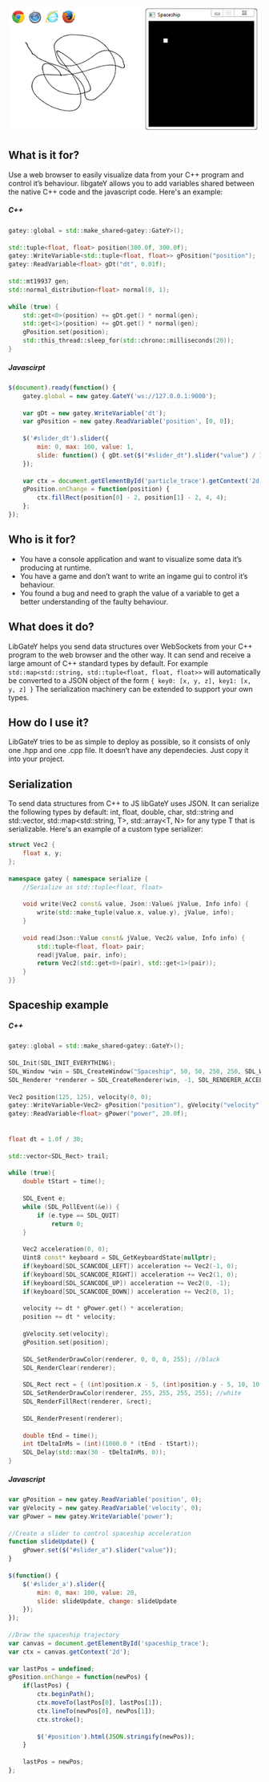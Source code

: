 ![Native and js screenshots](images/spaceship.png)

What is it for?
---------------

Use a web browser to easily visualize data from your C++ program and control it’s behaviour. libgateY allows you to add variables shared between the native C++ code and the javascript code. Here's an example:

##### C++
```c++
gatey::global = std::make_shared<gatey::GateY>();

std::tuple<float, float> position(300.0f, 300.0f);
gatey::WriteVariable<std::tuple<float, float>> gPosition("position");
gatey::ReadVariable<float> gDt("dt", 0.01f);

std::mt19937 gen;
std::normal_distribution<float> normal(0, 1);

while (true) {
    std::get<0>(position) += gDt.get() * normal(gen);
    std::get<1>(position) += gDt.get() * normal(gen);
    gPosition.set(position);
    std::this_thread::sleep_for(std::chrono::milliseconds(20));
}
```

##### Javascirpt
```javascript
$(document).ready(function() {
    gatey.global = new gatey.GateY('ws://127.0.0.1:9000');

    var gDt = new gatey.WriteVariable('dt');
    var gPosition = new gatey.ReadVariable('position', [0, 0]);

    $('#slider_dt').slider({
        min: 0, max: 100, value: 1,
        slide: function() { gDt.set($("#slider_dt").slider("value") / 10); }
    });

    var ctx = document.getElementById('particle_trace').getContext('2d');
    gPosition.onChange = function(position) {
        ctx.fillRect(position[0] - 2, position[1] - 2, 4, 4);
    };
});
```

Who is it for?
--------------

+ You have a console application and want to visualize some data it’s producing at runtime. 
+ You have a game and don’t want to write an ingame gui to control it’s behaviour. 
+ You found a bug and need to graph the value of a variable to get a better understanding of the faulty behaviour.

What does it do?
----------------

LibGateY helps you send data structures over WebSockets from your C++ program to the web browser and the other way. It can send and receive a large amount of C++ standard types by default. For example `std::map<std::string, std::tuple<float, float, float>>` will automatically be converted to a JSON object of the form `{ key0: [x, y, z], key1: [x, y, z] }` The serialization machinery can be extended to support your own types.

How do I use it?
----------------

LibGateY tries to be as simple to deploy as possible, so it consists of only one .hpp and one .cpp file. It doesn’t have any dependecies. Just copy it into your project.

Serialization
-------------
To send data structures from C++ to JS libGateY uses JSON. It can serialize the following types by default: int, float, double, char, std::string and std::vector<T>, std::map<std::string, T>, std::array<T, N> for any type T that is serializable. Here's an example of a custom type serializer:

```C++
struct Vec2 {
    float x, y;
};

namespace gatey { namespace serialize {
    //Serialize as std::tuple<float, float>
    
    void write(Vec2 const& value, Json::Value& jValue, Info info) {
        write(std::make_tuple(value.x, value.y), jValue, info);
    }
    
    void read(Json::Value const& jValue, Vec2& value, Info info) {
        std::tuple<float, float> pair;
        read(jValue, pair, info);
        return Vec2(std::get<0>(pair), std::get<1>(pair));
    }
}}
```

Spaceship example
-----------------

##### C++
```C++
gatey::global = std::make_shared<gatey::GateY>();

SDL_Init(SDL_INIT_EVERYTHING);
SDL_Window *win = SDL_CreateWindow("Spaceship", 50, 50, 250, 250, SDL_WINDOW_SHOWN);
SDL_Renderer *renderer = SDL_CreateRenderer(win, -1, SDL_RENDERER_ACCELERATED);

Vec2 position(125, 125), velocity(0, 0);
gatey::WriteVariable<Vec2> gPosition("position"), gVelocity("velocity");
gatey::ReadVariable<float> gPower("power", 20.0f);


float dt = 1.0f / 30;

std::vector<SDL_Rect> trail;

while (true){
    double tStart = time();
    
    SDL_Event e;
    while (SDL_PollEvent(&e)) {
        if (e.type == SDL_QUIT)
            return 0;
    }
    
    Vec2 acceleration(0, 0);
    Uint8 const* keyboard = SDL_GetKeyboardState(nullptr);
    if(keyboard[SDL_SCANCODE_LEFT]) acceleration += Vec2(-1, 0);
    if(keyboard[SDL_SCANCODE_RIGHT]) acceleration += Vec2(1, 0);
    if(keyboard[SDL_SCANCODE_UP]) acceleration += Vec2(0, -1);
    if(keyboard[SDL_SCANCODE_DOWN]) acceleration += Vec2(0, 1);
    
    velocity += dt * gPower.get() * acceleration;
    position += dt * velocity;
    
    gVelocity.set(velocity);
    gPosition.set(position);
    
    SDL_SetRenderDrawColor(renderer, 0, 0, 0, 255); //black
    SDL_RenderClear(renderer);
    
    SDL_Rect rect = { (int)position.x - 5, (int)position.y - 5, 10, 10 };
    SDL_SetRenderDrawColor(renderer, 255, 255, 255, 255); //white
    SDL_RenderFillRect(renderer, &rect);
    
    SDL_RenderPresent(renderer);
    
    double tEnd = time();
    int tDeltaInMs = (int)(1000.0 * (tEnd - tStart));
    SDL_Delay(std::max(30 - tDeltaInMs, 0));
}
```

##### Javascript
```JavaScript
var gPosition = new gatey.ReadVariable('position', 0);
var gVelocity = new gatey.ReadVariable('velocity', 0);
var gPower = new gatey.WriteVariable('power');

//Create a slider to control spaceship acceleration
function slideUpdate() {
    gPower.set($("#slider_a").slider("value"));
}

$(function() {
    $('#slider_a').slider({
        min: 0, max: 100, value: 20,
        slide: slideUpdate, change: slideUpdate
    });
});

//Draw the spaceship trajectory
var canvas = document.getElementById('spaceship_trace');
var ctx = canvas.getContext('2d');

var lastPos = undefined;
gPosition.onChange = function(newPos) {
    if(lastPos) {
        ctx.beginPath();
        ctx.moveTo(lastPos[0], lastPos[1]);
        ctx.lineTo(newPos[0], newPos[1]);
        ctx.stroke();

        $('#position').html(JSON.stringify(newPos));
    }

    lastPos = newPos;
};
```
